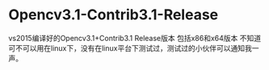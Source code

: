 # Opencv3.1-Contrib3.1-Release
vs2015编译好的Opencv3.1+Contrib3.1 Release版本
包括x86和x64版本
不知道可不可以用在linux下，没有在linux平台下测试过，测试过的小伙伴可以通知我一声。

